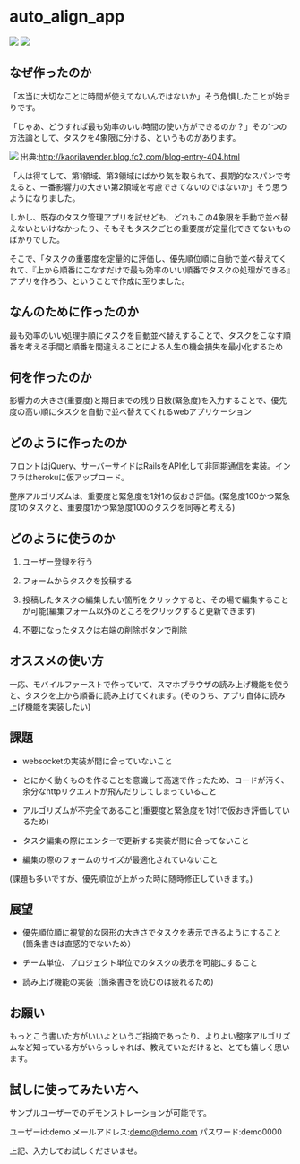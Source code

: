 # auto_align_app

![](https://gyazo.com/867958e87cba1a22222b8639fcb7ee1e.gif)
![](https://i.gyazo.com/d0dcc327659e2fec59e8f3ed889314d3.gif)

## なぜ作ったのか
「本当に大切なことに時間が使えてないんではないか」そう危惧したことが始まりです。

「じゃあ、どうすれば最も効率のいい時間の使い方ができるのか？」その1つの方法論として、タスクを4象限に分ける、というものがあります。

![](https://blog-imgs-42.fc2.com/k/a/o/kaorilavender/Image_20140116111333df8.png)
出典:http://kaorilavender.blog.fc2.com/blog-entry-404.html

「人は得てして、第1領域、第3領域にばかり気を取られて、長期的なスパンで考えると、一番影響力の大きい第2領域を考慮できてないのではないか」そう思うようになりました。

しかし、既存のタスク管理アプリを試せども、どれもこの4象限を手動で並べ替えないといけなかったり、そもそもタスクごとの重要度が定量化できてないものばかりでした。

そこで、「タスクの重要度を定量的に評価し、優先順位順に自動で並べ替えてくれて、『上から順番にこなすだけで最も効率のいい順番でタスクの処理ができる』アプリを作ろう、ということで作成に至りました。

## なんのために作ったのか
最も効率のいい処理手順にタスクを自動並べ替えすることで、タスクをこなす順番を考える手間と順番を間違えることによる人生の機会損失を最小化するため

## 何を作ったのか
影響力の大きさ(重要度)と期日までの残り日数(緊急度)を入力することで、優先度の高い順にタスクを自動で並べ替えてくれるwebアプリケーション

## どのように作ったのか
フロントはjQuery、サーバーサイドはRailsをAPI化して非同期通信を実装。インフラはherokuに仮アップロード。

整序アルゴリズムは、重要度と緊急度を1対1の仮おき評価。(緊急度100かつ緊急度1のタスクと、重要度1かつ緊急度100のタスクを同等と考える)

## どのように使うのか
1. ユーザー登録を行う

2. フォームからタスクを投稿する

3. 投稿したタスクの編集したい箇所をクリックすると、その場で編集することが可能(編集フォーム以外のところをクリックすると更新できます)

4. 不要になったタスクは右端の削除ボタンで削除 

## オススメの使い方
一応、モバイルファーストで作っていて、スマホブラウザの読み上げ機能を使うと、タスクを上から順番に読み上げてくれます。(そのうち、アプリ自体に読み上げ機能を実装したい)

## 課題
- websocketの実装が間に合っていないこと

- とにかく動くものを作ることを意識して高速で作ったため、コードが汚く、余分なhttpリクエストが飛んだりしてしまっていること

- アルゴリズムが不完全であること(重要度と緊急度を1対1で仮おき評価しているため)

- タスク編集の際にエンターで更新する実装が間に合ってないこと

- 編集の際のフォームのサイズが最適化されていないこと

(課題も多いですが、優先順位が上がった時に随時修正していきます。)

## 展望
- 優先順位順に視覚的な図形の大きさでタスクを表示できるようにすること(箇条書きは直感的でないため）

- チーム単位、プロジェクト単位でのタスクの表示を可能にすること

- 読み上げ機能の実装（箇条書きを読むのは疲れるため)

## お願い
もっとこう書いた方がいいよというご指摘であったり、よりよい整序アルゴリズムなど知っている方がいらっしゃれば、教えていただけると、とても嬉しく思います。

## 試しに使ってみたい方へ

サンプルユーザーでのデモンストレーションが可能です。

ユーザーid:demo
メールアドレス:demo@demo.com
パスワード:demo0000

上記、入力してお試しくださいませ。
